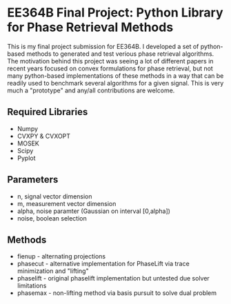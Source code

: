 # EE364B Final Project: Python Library for Phase Retrieval Methods
This is my final project submission for EE364B. I developed a set of python-based methods to generated and test verious phase retrieval algorithms. The motivation behind this project was seeing a lot of different papers in recent years focused on convex formulations for phase retrieval, but not many python-based implementations of these methods in a way that can be readily used to benchmark several algorithms for a given signal. This is very much a "prototype" and any/all contributions are welcome.

## Required Libraries
* Numpy
* CVXPY & CVXOPT
* MOSEK
* Scipy
* Pyplot

## Parameters
* n, signal vector dimension
* m, measurement vector dimension
* alpha, noise paramter (Gaussian on interval [0,alpha])
* noise, boolean selection

## Methods
* fienup - alternating projections
* phasecut - alternative implementation for PhaseLift via trace minimization and "lifting"
* phaselift - original phaselift implementation but untested due solver limitations
* phasemax - non-lifting method via basis pursuit to solve dual problem


